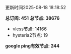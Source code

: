 更新时间2025-08-18 18:18:52

**总订阅: 451**
**总节点: 38676**
- vless节点: 14166
- hysteria2节点: 19

**google ping有效节点: 244**
